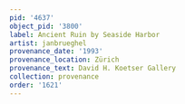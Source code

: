 ```yaml
---
pid: '4637'
object_pid: '3800'
label: Ancient Ruin by Seaside Harbor
artist: janbrueghel
provenance_date: '1993'
provenance_location: Zürich
provenance_text: David H. Koetser Gallery
collection: provenance
order: '1621'
---
```

